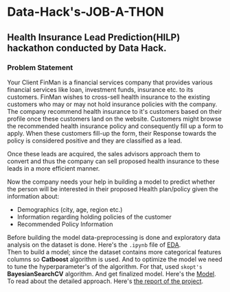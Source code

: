 # Data-Hack's-JOB-A-THON
## Health Insurance Lead Prediction(HILP) hackathon conducted by Data Hack.
### Problem Statement
Your Client FinMan is a financial services company that provides various financial services like loan, investment funds, insurance etc. to its customers. FinMan wishes to cross-sell health insurance to the existing customers who may or may not hold insurance policies with the company. The company recommend health insurance to it's customers based on their profile once these customers land on the website. Customers might browse the recommended health insurance policy and consequently fill up a form to apply. When these customers fill-up the form, their Response towards the policy is considered positive and they are classified as a lead.

Once these leads are acquired, the sales advisors approach them to convert and thus the company can sell proposed health insurance to these leads in a more efficient manner.

Now the company needs your help in building a model to predict whether the person will be interested in their proposed Health plan/policy given the information about:

- Demographics (city, age, region etc.)
- Information regarding holding policies of the customer
- Recommended Policy Information  

Before building the model data-preprocessing is done and exploratory data analysis on the dataset is done. Here's the `.ipynb` file of [EDA](https://github.com/jajinkya/Data-Hack-s-JOB-A-THON/blob/main/HILP_EDA.ipynb).  
Then to build a model; since the dataset contains more categorical features columns so **Catboost** algorithm is used. And to optimize the model we need to tune the hyperparameter's of the algorithm. For that, used `skopt's` **BayesianSearchCV** algorithm. And get finalized model. Here's the [Model](https://github.com/jajinkya/Data-Hack-s-JOB-A-THON/blob/main/Final_Submission.ipynb).  
To read about the detailed approach. Here's [the report of the project](https://github.com/jajinkya/Data-Hack-s-JOB-A-THON/blob/main/Jobathon_Project_Report.pdf).
